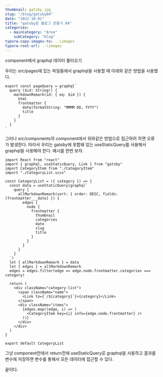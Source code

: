```yaml
---
thumbnail: gatsby.jpg
slug: "/blog/gatsby04"
date: "2022-10-01"
title: "gatsby로 블로그 만들기 04"
categories:
  - mainCategory: "Area"
    subCategory: "blog"
typora-copy-images-to: ..\images
typora-root-url: ..\images
---
```


component에서 graphql 데이터 불러오기

우리는 src/pages에 있는 파일들에서 graphql을 사용할 때 아래와 같은 방법을 사용했다.

```
export const pageQuery = graphql`
  query ($id: String!) {
    markdownRemark(id: { eq: $id }) {
      html
      frontmatter {
        date(formatString: "MMMM DD, YYYY")
        title
      }
    }
  }
`
```

그러나 src/components의 component에서 위와같은 방법으로 접근하려 하면 오류가 발생한다. 따라서 우리는 gatsby에 포함돼 있는 useStaticQuery를 사용해서 graphql을 사용해야 한다. 예시를 한번 보자.

```
import React from "react"
import { graphql, useStaticQuery, Link } from "gatsby"
import CategoryItem from "./CategoryItem"
import "./CategoryList.scss"

const CategoryList = ({ category }) => {
  const data = useStaticQuery(graphql`
    query {
      allMarkdownRemark(sort: { order: DESC, fields: [frontmatter___date] }) {
        edges {
          node {
            frontmatter {
              thumbnail
              categories
              date
              slug
              title
            }
          }
        }
      }
    }
  `)
  let { allMarkdownRemark } = data
  let { edges } = allMarkdownRemark
  edges = edges.filter(edge => edge.node.frontmatter.categories === category)

  return (
    <div className="category-list">
      <span className="name">
        <Link to={`/${category}`}>{category}</Link>
      </span>
      <div className="items">
        {edges.map((edge, i) => (
          <CategoryItem key={i} info={edge.node.frontmatter} />
        ))}
      </div>
    </div>
  )
}

export default CategoryList

```

그냥 component안에서 return전에 useStaticQuery로 graphql을 사용하고 결과를 변수에 저장하면 변수를 통해서 모든 데이터에 접근할 수 있다.

끝이다.
